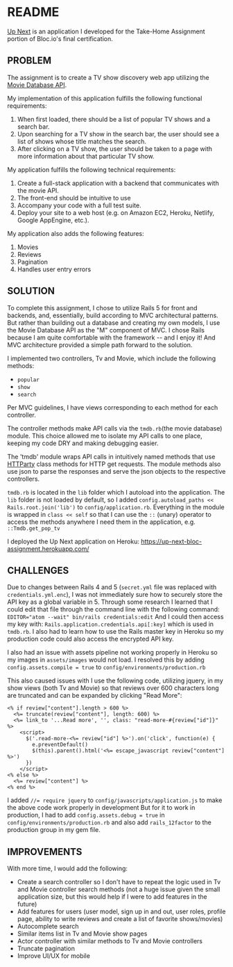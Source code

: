 # README

[Up Next](https://up-next-bloc-assignment.herokuapp.com/) is an application I developed for the Take-Home Assignment portion of Bloc.io's final certification.


## PROBLEM

The assignment is to create a TV show discovery web app utilizing the [Movie Database API](https://developers.themoviedb.org/3/getting-started).

My implementation of this application fulfills the following functional requirements:

1. When first loaded, there should be a list of popular TV shows and a search bar.
2. Upon searching for a TV show in the search bar, the user should see a list of shows whose title matches the search.
3. After clicking on a TV show, the user should be taken to a page with more information about that particular TV show.

My application fulfills the following technical requirements:

1. Create a full-stack application with a backend that communicates with the movie API.
2. The front-end should be intuitive to use
3. Accompany your code with a full test suite.
4. Deploy your site to a web host (e.g. on Amazon EC2, Heroku, Netlify, Google AppEngine, etc.).

My application also adds the following features:
1. Movies
2. Reviews
3. Pagination
4. Handles user entry errors


## SOLUTION

To complete this assignment, I chose to utilize Rails 5 for front and backends, and, essentially, build according to MVC architectural patterns. But rather than building out a database and creating my own models, I use the Movie Database API as the "M" component of MVC. I chose Rails because I am quite comfortable with the framework -- and I enjoy it! And MVC architecture provided a simple path forward to the solution.

I implemented two controllers, Tv and Movie, which include the following methods:
* `popular`
* `show`
* `search`

Per MVC guidelines, I have views corresponding to each method for each controller.

The controller methods make API calls via the `tmdb.rb`(the movie database) module. This choice allowed me to isolate my API calls to one place, keeping my code DRY and making debugging easier.

The 'tmdb' module wraps API calls in intuitively named methods that use [HTTParty](https://github.com/jnunemaker/httparty) class methods for HTTP get requests. The module methods also use json to parse the responses and serve the json objects to the respective controllers.

`tmdb.rb` is located in the `lib` folder which I autoload into the application. The `lib` folder is not loaded by default, so I added `config.autoload_paths << Rails.root.join('lib')` to `config/application.rb`. Everything in the module is wrapped in `class << self` so that I can use the `::` (unary) operator to access the methods anywhere I need them in the application, e.g. `::Tmdb.get_pop_tv`

I deployed the Up Next application on Heroku: https://up-next-bloc-assignment.herokuapp.com/

## CHALLENGES

Due to changes between Rails 4 and 5 (`secret.yml` file was replaced with `credentials.yml.enc`), I was not immediately sure how to securely store the API key as a global variable in 5. Through some research I learned that I could edit that file through the command line with the following command: `EDITOR="atom --wait" bin/rails credentials:edit` And I could then access my key with: `Rails.application.credentials.api[:key]` which is used in `tmdb.rb`. I also had to learn how to use the Rails master key in Heroku so my production code could also access the encrypted API key.

I also had an issue with assets pipeline not working properly in Heroku so my images in `assets/images` would not load. I resolved this by adding `config.assets.compile = true` to `config/environments/production.rb`

This also caused issues with I use the following code, utilizing jquery, in my show views (both Tv and Movie) so that reviews over 600 characters long are truncated and can be expanded by clicking "Read More":

```
<% if review["content"].length > 600 %>
  <%= truncate(review["content"], length: 600) %>
  <%= link_to '...Read more', '', class: "read-more-#{review["id"]}" %>
    <script>
      $('.read-more-<%= review["id"] %>').on('click', function(e) {
        e.preventDefault()
        $(this).parent().html('<%= escape_javascript review["content"] %>')
      })
    </script>
<% else %>
  <%= review["content"] %>
<% end %>
```

I added `//= require jquery` to `config/javascripts/application.js` to make the above code work properly in development But for it to work in production, I had to add `config.assets.debug = true` in `config/environments/production.rb` and also add `rails_12factor` to the production group in my gem file.

## IMPROVEMENTS

With more time, I would add the following:
* Create a search controller so I don't have to repeat the logic used in Tv and Movie controller search methods (not a huge issue given the small application size, but this would help if I were to add features in the future)
* Add features for users (user model, sign up in and out, user roles, profile page, ability to write reviews and create a list of favorite shows/movies)
* Autocomplete search
* Similar items list in Tv and Movie show pages
* Actor controller with similar methods to Tv and Movie controllers
* Truncate pagination
* Improve UI/UX for mobile
